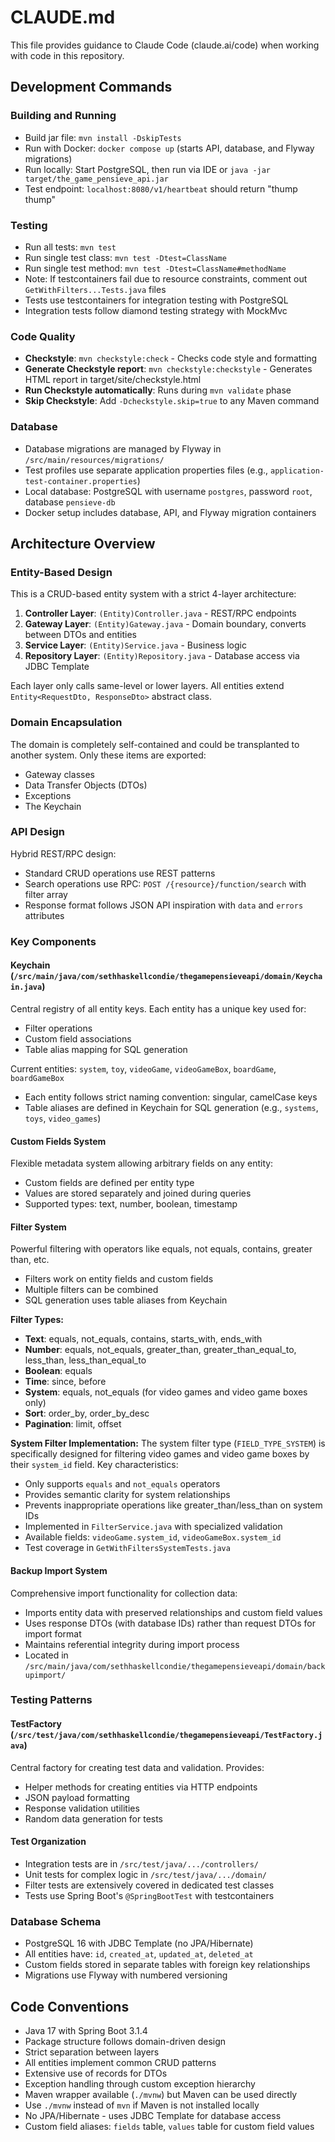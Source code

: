 # CLAUDE.md

This file provides guidance to Claude Code (claude.ai/code) when working with code in this repository.

## Development Commands

### Building and Running
- Build jar file: `mvn install -DskipTests`
- Run with Docker: `docker compose up` (starts API, database, and Flyway migrations)
- Run locally: Start PostgreSQL, then run via IDE or `java -jar target/the_game_pensieve_api.jar`
- Test endpoint: `localhost:8080/v1/heartbeat` should return "thump thump"

### Testing
- Run all tests: `mvn test`
- Run single test class: `mvn test -Dtest=ClassName`
- Run single test method: `mvn test -Dtest=ClassName#methodName`
- Note: If testcontainers fail due to resource constraints, comment out `GetWithFilters...Tests.java` files
- Tests use testcontainers for integration testing with PostgreSQL
- Integration tests follow diamond testing strategy with MockMvc

### Code Quality
- **Checkstyle**: `mvn checkstyle:check` - Checks code style and formatting
- **Generate Checkstyle report**: `mvn checkstyle:checkstyle` - Generates HTML report in target/site/checkstyle.html
- **Run Checkstyle automatically**: Runs during `mvn validate` phase
- **Skip Checkstyle**: Add `-Dcheckstyle.skip=true` to any Maven command

### Database
- Database migrations are managed by Flyway in `/src/main/resources/migrations/`
- Test profiles use separate application properties files (e.g., `application-test-container.properties`)
- Local database: PostgreSQL with username `postgres`, password `root`, database `pensieve-db`
- Docker setup includes database, API, and Flyway migration containers

## Architecture Overview

### Entity-Based Design
This is a CRUD-based entity system with a strict 4-layer architecture:

1. **Controller Layer**: `(Entity)Controller.java` - REST/RPC endpoints
2. **Gateway Layer**: `(Entity)Gateway.java` - Domain boundary, converts between DTOs and entities
3. **Service Layer**: `(Entity)Service.java` - Business logic
4. **Repository Layer**: `(Entity)Repository.java` - Database access via JDBC Template

Each layer only calls same-level or lower layers. All entities extend `Entity<RequestDto, ResponseDto>` abstract class.

### Domain Encapsulation
The domain is completely self-contained and could be transplanted to another system. Only these items are exported:
- Gateway classes
- Data Transfer Objects (DTOs)
- Exceptions
- The Keychain

### API Design
Hybrid REST/RPC design:
- Standard CRUD operations use REST patterns
- Search operations use RPC: `POST /{resource}/function/search` with filter array
- Response format follows JSON API inspiration with `data` and `errors` attributes

### Key Components

#### Keychain (`/src/main/java/com/sethhaskellcondie/thegamepensieveapi/domain/Keychain.java`)
Central registry of all entity keys. Each entity has a unique key used for:
- Filter operations
- Custom field associations
- Table alias mapping for SQL generation

Current entities: `system`, `toy`, `videoGame`, `videoGameBox`, `boardGame`, `boardGameBox`
- Each entity follows strict naming convention: singular, camelCase keys
- Table aliases are defined in Keychain for SQL generation (e.g., `systems`, `toys`, `video_games`)

#### Custom Fields System
Flexible metadata system allowing arbitrary fields on any entity:
- Custom fields are defined per entity type
- Values are stored separately and joined during queries
- Supported types: text, number, boolean, timestamp

#### Filter System
Powerful filtering with operators like equals, not equals, contains, greater than, etc.
- Filters work on entity fields and custom fields
- Multiple filters can be combined
- SQL generation uses table aliases from Keychain

**Filter Types:**
- **Text**: equals, not_equals, contains, starts_with, ends_with
- **Number**: equals, not_equals, greater_than, greater_than_equal_to, less_than, less_than_equal_to
- **Boolean**: equals
- **Time**: since, before
- **System**: equals, not_equals (for video games and video game boxes only)
- **Sort**: order_by, order_by_desc
- **Pagination**: limit, offset

**System Filter Implementation:**
The system filter type (`FIELD_TYPE_SYSTEM`) is specifically designed for filtering video games and video game boxes by their `system_id` field. Key characteristics:
- Only supports `equals` and `not_equals` operators
- Provides semantic clarity for system relationships
- Prevents inappropriate operations like greater_than/less_than on system IDs
- Implemented in `FilterService.java` with specialized validation
- Available fields: `videoGame.system_id`, `videoGameBox.system_id`
- Test coverage in `GetWithFiltersSystemTests.java`

#### Backup Import System
Comprehensive import functionality for collection data:
- Imports entity data with preserved relationships and custom field values
- Uses response DTOs (with database IDs) rather than request DTOs for import format
- Maintains referential integrity during import process
- Located in `/src/main/java/com/sethhaskellcondie/thegamepensieveapi/domain/backupimport/`

### Testing Patterns

#### TestFactory (`/src/test/java/com/sethhaskellcondie/thegamepensieveapi/TestFactory.java`)
Central factory for creating test data and validation. Provides:
- Helper methods for creating entities via HTTP endpoints
- JSON payload formatting
- Response validation utilities
- Random data generation for tests

#### Test Organization
- Integration tests are in `/src/test/java/.../controllers/`
- Unit tests for complex logic in `/src/test/java/.../domain/`
- Filter tests are extensively covered in dedicated test classes
- Tests use Spring Boot's `@SpringBootTest` with testcontainers

### Database Schema
- PostgreSQL 16 with JDBC Template (no JPA/Hibernate)
- All entities have: `id`, `created_at`, `updated_at`, `deleted_at`
- Custom fields stored in separate tables with foreign key relationships
- Migrations use Flyway with numbered versioning

## Code Conventions
- Java 17 with Spring Boot 3.1.4
- Package structure follows domain-driven design
- Strict separation between layers
- All entities implement common CRUD patterns
- Extensive use of records for DTOs
- Exception handling through custom exception hierarchy
- Maven wrapper available (`./mvnw`) but Maven can be used directly
- Use `./mvnw` instead of `mvn` if Maven is not installed locally
- No JPA/Hibernate - uses JDBC Template for database access
- Custom field aliases: `fields` table, `values` table for custom field values